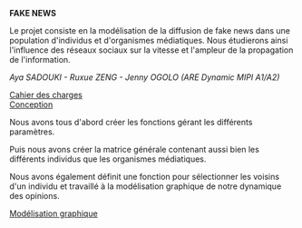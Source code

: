 **FAKE NEWS**

Le projet consiste en la modélisation de la diffusion de fake news dans une population d'individus et d'organismes médiatiques.
Nous étudierons ainsi l'influence des réseaux sociaux sur la vitesse et l'ampleur de la propagation de l'information.

_Aya SADOUKI - Ruxue ZENG - Jenny OGOLO (ARE Dynamic MIPI A1/A2)_

[Cahier des charges](https://github.com/are-mipiA1A2/Fake-news/blob/master/Analyse%20-%20cahier%20des%20charges.md)  
[Conception](https://github.com/are-mipiA1A2/Fake-news/blob/master/Conception%20-%20Def%20du%20syst%C3%A8me%2Benvt.md)

Nous avons tous d'abord créer les fonctions gérant les différents paramètres.

Puis nous avons créer la matrice générale contenant aussi bien les différents individus que les organismes médiatiques.

Nous avons également définit une fonction pour sélectionner les voisins d'un individu et travaillé à la modélisation graphique de notre dynamique des opinions.

[Modélisation graphique](https://github.com/are-mipiA1A2/Fake-news/blob/master/Mod%C3%A9lisation%20graphique.ipynb)
